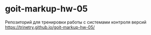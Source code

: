 # goit-markup-hw-05
Репозиторий для тренировки работы с системами контроля версий
https://trinetry.github.io/goit-markup-hw-05/
